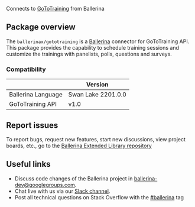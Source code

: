 Connects to [GoToTraining](https://developer.goto.com/GoToTrainingV1/) from Ballerina

## Package overview
The `ballerinax/gototraining` is a [Ballerina](https://ballerina.io/) connector for GoToTraining API.
This package provides the capability to schedule training sessions and customize the trainings with panelists, polls, questions and surveys.

### Compatibility
|                    | Version         |
|--------------------|-----------------|
| Ballerina Language | Swan Lake 2201.0.0| 
| GoToTraining API   | v1.0            |

## Report issues
To report bugs, request new features, start new discussions, view project boards, etc., go to the [Ballerina Extended Library repository](https://github.com/ballerina-platform/ballerina-extended-library)

## Useful links
- Discuss code changes of the Ballerina project in [ballerina-dev@googlegroups.com](mailto:ballerina-dev@googlegroups.com).
- Chat live with us via our [Slack channel](https://ballerina.io/community/slack/).
- Post all technical questions on Stack Overflow with the [#ballerina](https://stackoverflow.com/questions/tagged/ballerina) tag
